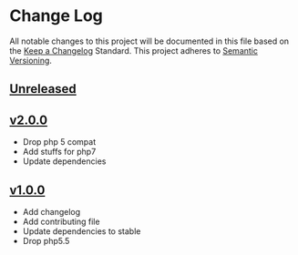 # Change Log
All notable changes to this project will be documented in this file based on the [Keep a Changelog](http://keepachangelog.com/) Standard.
This project adheres to [Semantic Versioning](http://semver.org/).

## [Unreleased](https://github.com/gbprod/algolia-specification/compare/v2.0.0...HEAD)


## [v2.0.0](https://github.com/gbprod/algolia-specification/compare/v1.0.0...v2.0.0)

 - Drop php 5 compat
 - Add stuffs for php7
 - Update dependencies

## [v1.0.0](https://github.com/gbprod/algolia-specification/compare/v0.1.0...v1.0.0)

 - Add changelog
 - Add contributing file
 - Update dependencies to stable
 - Drop php5.5
